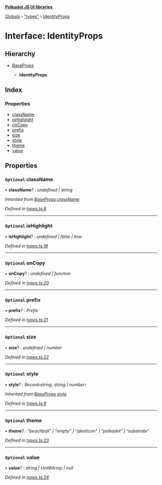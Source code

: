 **[Polkadot JS UI libraries](../README.md)**

[Globals](../globals.md) › [&quot;types&quot;](../modules/_types_.md) › [IdentityProps](_types_.identityprops.md)

# Interface: IdentityProps

## Hierarchy

* [BaseProps](_types_.baseprops.md)

  * **IdentityProps**

## Index

### Properties

* [className](_types_.identityprops.md#optional-classname)
* [isHighlight](_types_.identityprops.md#optional-ishighlight)
* [onCopy](_types_.identityprops.md#optional-oncopy)
* [prefix](_types_.identityprops.md#optional-prefix)
* [size](_types_.identityprops.md#optional-size)
* [style](_types_.identityprops.md#optional-style)
* [theme](_types_.identityprops.md#optional-theme)
* [value](_types_.identityprops.md#optional-value)

## Properties

### `Optional` className

• **className**? : *undefined | string*

*Inherited from [BaseProps](_types_.baseprops.md).[className](_types_.baseprops.md#optional-classname)*

*Defined in [types.ts:8](https://github.com/polkadot-js/ui/blob/d0ef98b/packages/react-identicon/src/types.ts#L8)*

___

### `Optional` isHighlight

• **isHighlight**? : *undefined | false | true*

*Defined in [types.ts:19](https://github.com/polkadot-js/ui/blob/d0ef98b/packages/react-identicon/src/types.ts#L19)*

___

### `Optional` onCopy

• **onCopy**? : *undefined | function*

*Defined in [types.ts:20](https://github.com/polkadot-js/ui/blob/d0ef98b/packages/react-identicon/src/types.ts#L20)*

___

### `Optional` prefix

• **prefix**? : *Prefix*

*Defined in [types.ts:21](https://github.com/polkadot-js/ui/blob/d0ef98b/packages/react-identicon/src/types.ts#L21)*

___

### `Optional` size

• **size**? : *undefined | number*

*Defined in [types.ts:22](https://github.com/polkadot-js/ui/blob/d0ef98b/packages/react-identicon/src/types.ts#L22)*

___

### `Optional` style

• **style**? : *Record‹string, string | number›*

*Inherited from [BaseProps](_types_.baseprops.md).[style](_types_.baseprops.md#optional-style)*

*Defined in [types.ts:9](https://github.com/polkadot-js/ui/blob/d0ef98b/packages/react-identicon/src/types.ts#L9)*

___

### `Optional` theme

• **theme**? : *"beachball" | "empty" | "jdenticon" | "polkadot" | "substrate"*

*Defined in [types.ts:23](https://github.com/polkadot-js/ui/blob/d0ef98b/packages/react-identicon/src/types.ts#L23)*

___

### `Optional` value

• **value**? : *string | Uint8Array | null*

*Defined in [types.ts:24](https://github.com/polkadot-js/ui/blob/d0ef98b/packages/react-identicon/src/types.ts#L24)*